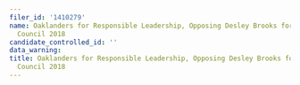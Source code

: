 ```yaml
---
filer_id: '1410279'
name: Oaklanders for Responsible Leadership, Opposing Desley Brooks for Oakland City
  Council 2018
candidate_controlled_id: ''
data_warning:
title: Oaklanders for Responsible Leadership, Opposing Desley Brooks for Oakland City
  Council 2018
---
```

